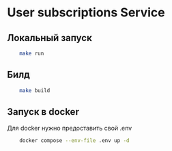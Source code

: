# User subscriptions Service

## Локальный запуск
```sh
    make run
```
## Билд
```sh
    make build
```
## Запуск в docker
Для docker нужно предоставить свой .env
```sh
    docker compose --env-file .env up -d
```
